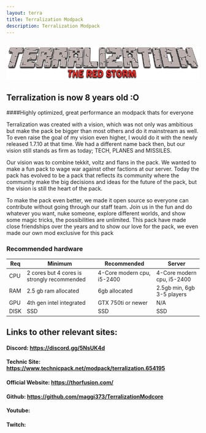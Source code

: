 ```yaml
---
layout: terra
title: Terralization Modpack
description: Terralization Modpack
---
```


## ![Alt text](https://raw.githubusercontent.com/maggi373/TerralizationModcore/master/resources/terralization/textures/gui/terralization.png)

## Terralization is now 8 years old :O

####Highly optimized, great performance an modpack thats for everyone

Terralization was created with a vision, which was not only was ambitious but make the pack be bigger than most others and do it mainstream as well. To even raise the goal of my vision even higher, I would do it with the newly released 1.7.10 at that time. We had a different name back then, but our vision still stands as firm as today; TECH, PLANES and MISSILES.

Our vision was to combine tekkit, voltz and flans in the pack. We wanted to make a fun pack to wage war against other factions at our server. Today the pack has evolved to be a pack that reflects its community where the community make the big decisions and ideas for the future of the pack, but the vision is still the heart of the pack.

To make the pack even better, we made it open source so everyone can contribute without going through our staff team. Join us in the fun and do whatever you want, nuke someone, explore different worlds, and show some magic tricks, the possibilities are unlimited. This pack have made close friendships over the years and to show our love for the pack, we even made our own mod exclusive for this pack

### Recommended hardware

| Req  | Minimum                                     | Recommended                | Server                     |
|------|---------------------------------------------|----------------------------|----------------------------|
| CPU  | 2 cores but 4 cores is strongly recommended | 4-Core modern cpu, i5-2400 | 4-Core modern cpu, i5-2400 |
| RAM  | 2.5 gb ram allocated                        | 6gb allocated              | 2.5gb min, 6gb 3-5 players |
| GPU  | 4th gen intel integrated                    | GTX 750ti or newer         | N/A                        |
| DISK | SSD                                         | SSD                        | SSD                        |


## Links to other relevant sites:

#### Discord: https://discord.gg/5NsUK4d

#### Technic Site: https://www.technicpack.net/modpack/terralization.654195

#### Official Website: https://thorfusion.com/

#### Github: https://github.com/maggi373/TerralizationModcore

#### Youtube:

#### Twitch:
